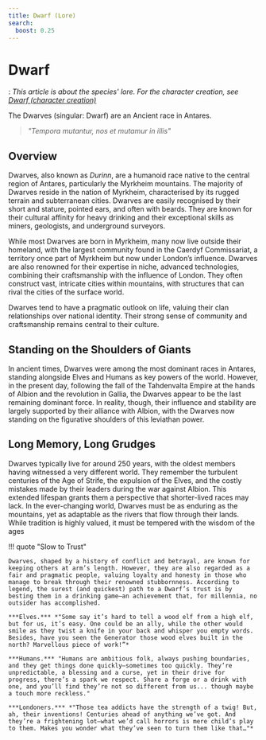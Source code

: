 ```yaml
---
title: Dwarf (Lore)
search:
  boost: 0.25
---
```


# Dwarf

:   *This article is about the species' lore. For the character creation, see [Dwarf (character creation)](../../../character-creation/origin/species/dwarf.md)*

The Dwarves (singular: Dwarf) are an Ancient race in Antares.

> *"Tempora mutantur, nos et mutamur in illis"*

## Overview

Dwarves, also known as *Durinn*, are a humanoid race native to the central region of Antares, particularly the Myrkheim mountains. The majority of Dwarves reside in the nation of Myrkheim, characterised by its rugged terrain and subterranean cities. Dwarves are easily recognised by their short and stature, pointed ears, and often with beards. They are known for their cultural affinity for heavy drinking and their exceptional skills as miners, geologists, and underground surveyors. 

While most Dwarves are born in Myrkheim, many now live outside their homeland, with the largest community found in the Caerdyf Commissariat, a territory once part of Myrkheim but now under London’s influence. Dwarves are also renowned for their expertise in niche, advanced technologies, combining their craftsmanship with the influence of London. They often construct vast, intricate cities within mountains, with structures that can rival the cities of the surface world.

Dwarves tend to have a pragmatic outlook on life, valuing their clan relationships over national identity. Their strong sense of community and craftsmanship remains central to their culture.

## Standing on the Shoulders of Giants

In ancient times, Dwarves were among the most dominant races in Antares, standing alongside Elves and Humans as key powers of the world. However, in the present day, following the fall of the Tahdenvalta Empire at the hands of Albion and the revolution in Gallia, the Dwarves appear to be the last remaining dominant force. In reality, though, their influence and stability are largely supported by their alliance with Albion, with the Dwarves now standing on the figurative shoulders of this leviathan power.

## Long Memory, Long Grudges

Dwarves typically live for around 250 years, with the oldest members having witnessed a very different world. They remember the turbulent centuries of the Age of Strife, the expulsion of the Elves, and the costly mistakes made by their leaders during the war against Albion. This extended lifespan grants them a perspective that shorter-lived races may lack. In the ever-changing world, Dwarves must be as enduring as the mountains, yet as adaptable as the rivers that flow through their lands. While tradition is highly valued, it must be tempered with the wisdom of the ages

!!! quote "Slow to Trust"

    Dwarves, shaped by a history of conflict and betrayal, are known for keeping others at arm’s length. However, they are also regarded as a fair and pragmatic people, valuing loyalty and honesty in those who manage to break through their renowned stubbornness. According to legend, the surest (and quickest) path to a Dwarf’s trust is by besting them in a drinking game—an achievement that, for millennia, no outsider has accomplished.

    ***Elves.*** *"Some say it’s hard to tell a wood elf from a high elf, but for us, it’s easy. One could be an ally, while the other would smile as they twist a knife in your back and whisper you empty words. Besides, have you seen the Generator those wood elves built in the north? Marvellous piece of work!”*

    ***Humans.*** "Humans are ambitious folk, always pushing boundaries, and they get things done quickly—sometimes too quickly. They’re unpredictable, a blessing and a curse, yet in their drive for progress, there’s a spark we respect. Share a forge or a drink with one, and you’ll find they’re not so different from us... though maybe a touch more reckless."

    ***Londoners.*** *"Those tea addicts have the strength of a twig! But, ah, their inventions! Centuries ahead of anything we’ve got. And they’re a frightening lot—what we’d call horrors is mere child’s play to them. Makes you wonder what they’ve seen to turn them like that…"*


